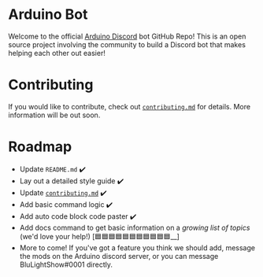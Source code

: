 # Arduino Bot
Welcome to the official [Arduino Discord](https://discord.gg/jQJFwW7) bot GitHub Repo! This is an open source project involving the community to build a Discord bot that makes helping each other out easier!

# Contributing
If you would like to contribute, check out [`contributing.md`](https://github.com/blulightshow/arduino-bot/blob/master/CONTRIBUTING.md) for details. More information will be out soon.

# Roadmap
- Update `README.md` ✔️
- Lay out a detailed style guide ✔️
- Update [`contributing.md`](https://github.com/blulightshow/arduino-bot/blob/master/CONTRIBUTING.md) ✔️
- Add basic command logic ✔️
- Add auto code block code paster ✔️
- Add docs command to get basic information on a *growing list of topics* (we'd love your help!) [🟦🟦🟦🟦🟦🟦🟦🟦🟦🟦🟦__]
- More to come! If you've got a feature you think we should add, message the mods on the Arduino discord server, or you can message BluLightShow#0001 directly.
